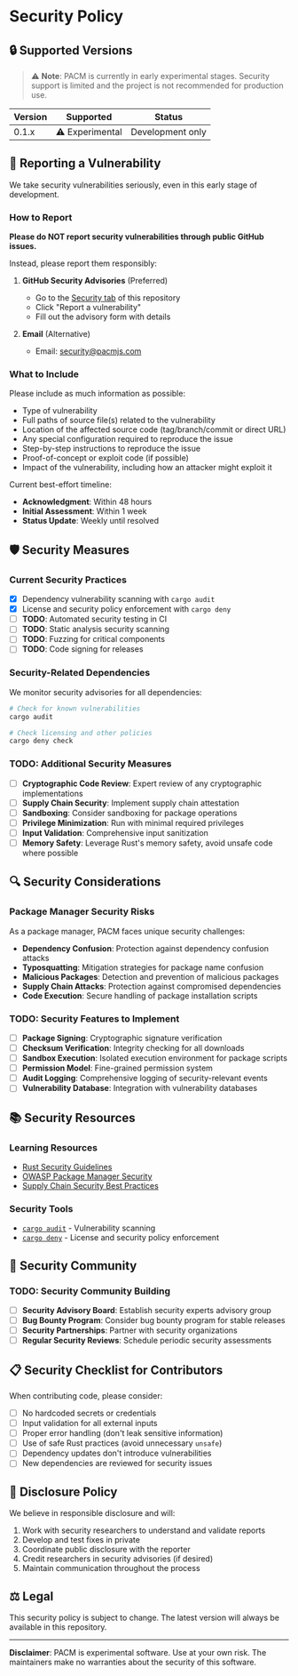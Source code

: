 # Security Policy

## 🔒 Supported Versions

> ⚠️ **Note**: PACM is currently in early experimental stages. Security support is limited and the project is not recommended for production use.

| Version | Supported          | Status |
| ------- | ------------------ | ------ |
| 0.1.x   | ⚠️ Experimental    | Development only |

## 🚨 Reporting a Vulnerability

We take security vulnerabilities seriously, even in this early stage of development.

### How to Report

**Please do NOT report security vulnerabilities through public GitHub issues.**

Instead, please report them responsibly:

1. **GitHub Security Advisories** (Preferred)
   - Go to the [Security tab](https://github.com/pacmjs/pacm/security) of this repository
   - Click "Report a vulnerability"
   - Fill out the advisory form with details

2. **Email** (Alternative)
   - Email: security@pacmjs.com

### What to Include

Please include as much information as possible:

- Type of vulnerability
- Full paths of source file(s) related to the vulnerability
- Location of the affected source code (tag/branch/commit or direct URL)
- Any special configuration required to reproduce the issue
- Step-by-step instructions to reproduce the issue
- Proof-of-concept or exploit code (if possible)
- Impact of the vulnerability, including how an attacker might exploit it

Current best-effort timeline:
- **Acknowledgment**: Within 48 hours
- **Initial Assessment**: Within 1 week
- **Status Update**: Weekly until resolved

## 🛡️ Security Measures

### Current Security Practices

- [x] Dependency vulnerability scanning with `cargo audit`
- [x] License and security policy enforcement with `cargo deny`
- [ ] **TODO**: Automated security testing in CI
- [ ] **TODO**: Static analysis security scanning
- [ ] **TODO**: Fuzzing for critical components
- [ ] **TODO**: Code signing for releases

### Security-Related Dependencies

We monitor security advisories for all dependencies:

```bash
# Check for known vulnerabilities
cargo audit

# Check licensing and other policies
cargo deny check
```

### TODO: Additional Security Measures

- [ ] **Cryptographic Code Review**: Expert review of any cryptographic implementations
- [ ] **Supply Chain Security**: Implement supply chain attestation
- [ ] **Sandboxing**: Consider sandboxing for package operations
- [ ] **Privilege Minimization**: Run with minimal required privileges
- [ ] **Input Validation**: Comprehensive input sanitization
- [ ] **Memory Safety**: Leverage Rust's memory safety, avoid unsafe code where possible

## 🔍 Security Considerations

### Package Manager Security Risks

As a package manager, PACM faces unique security challenges:

- **Dependency Confusion**: Protection against dependency confusion attacks
- **Typosquatting**: Mitigation strategies for package name confusion
- **Malicious Packages**: Detection and prevention of malicious packages
- **Supply Chain Attacks**: Protection against compromised dependencies
- **Code Execution**: Secure handling of package installation scripts

### TODO: Security Features to Implement

- [ ] **Package Signing**: Cryptographic signature verification
- [ ] **Checksum Verification**: Integrity checking for all downloads
- [ ] **Sandbox Execution**: Isolated execution environment for package scripts
- [ ] **Permission Model**: Fine-grained permission system
- [ ] **Audit Logging**: Comprehensive logging of security-relevant events
- [ ] **Vulnerability Database**: Integration with vulnerability databases

## 📚 Security Resources

### Learning Resources

- [Rust Security Guidelines](https://doc.rust-lang.org/nomicon/)
- [OWASP Package Manager Security](https://owasp.org/www-project-dependency-check/)
- [Supply Chain Security Best Practices](https://slsa.dev/)

### Security Tools

- [`cargo audit`](https://docs.rs/cargo-audit/) - Vulnerability scanning
- [`cargo deny`](https://embarkstudios.github.io/cargo-deny/) - License and security policy enforcement

## 🤝 Security Community

### TODO: Security Community Building

- [ ] **Security Advisory Board**: Establish security experts advisory group
- [ ] **Bug Bounty Program**: Consider bug bounty program for stable releases
- [ ] **Security Partnerships**: Partner with security organizations
- [ ] **Regular Security Reviews**: Schedule periodic security assessments

## 📋 Security Checklist for Contributors

When contributing code, please consider:

- [ ] No hardcoded secrets or credentials
- [ ] Input validation for all external inputs
- [ ] Proper error handling (don't leak sensitive information)
- [ ] Use of safe Rust practices (avoid unnecessary `unsafe`)
- [ ] Dependency updates don't introduce vulnerabilities
- [ ] New dependencies are reviewed for security issues

## 📄 Disclosure Policy

We believe in responsible disclosure and will:

1. Work with security researchers to understand and validate reports
2. Develop and test fixes in private
3. Coordinate public disclosure with the reporter
4. Credit researchers in security advisories (if desired)
5. Maintain communication throughout the process

## ⚖️ Legal

This security policy is subject to change. The latest version will always be available in this repository.

---

**Disclaimer**: PACM is experimental software. Use at your own risk. The maintainers make no warranties about the security of this software.
